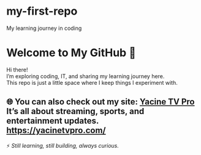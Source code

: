 # my-first-repo
My learning journey in coding
# Welcome to My GitHub 👋  

Hi there!  
I’m exploring coding, IT, and sharing my learning journey here.  
This repo is just a little space where I keep things I experiment with.  

🌐 You can also check out my site: [Yacine TV Pro](https://yacinetvpro.com/)  
It’s all about streaming, sports, and entertainment updates.  
https://yacinetvpro.com/
---

⚡ *Still learning, still building, always curious.*
